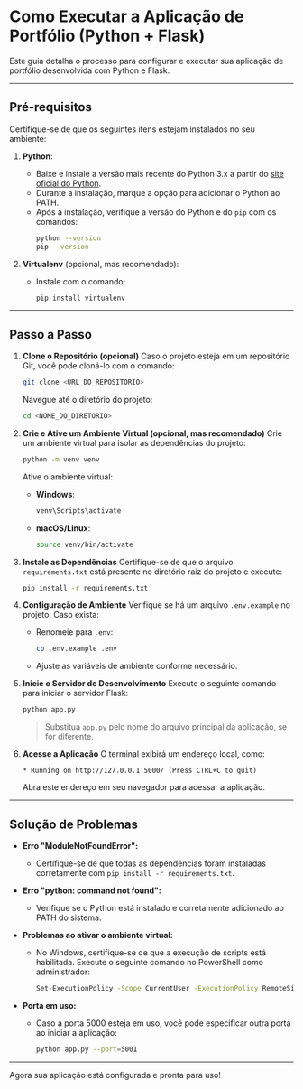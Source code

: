 # Como Executar a Aplicação de Portfólio (Python + Flask)

Este guia detalha o processo para configurar e executar sua aplicação de portfólio desenvolvida com Python e Flask.

---

## Pré-requisitos

Certifique-se de que os seguintes itens estejam instalados no seu ambiente:

1. **Python**:

   - Baixe e instale a versão mais recente do Python 3.x a partir do [site oficial do Python](https://www.python.org/).
   - Durante a instalação, marque a opção para adicionar o Python ao PATH.
   - Após a instalação, verifique a versão do Python e do `pip` com os comandos:
     ```bash
     python --version
     pip --version
     ```

2. **Virtualenv** (opcional, mas recomendado):
   - Instale com o comando:
     ```bash
     pip install virtualenv
     ```

---

## Passo a Passo

1. **Clone o Repositório (opcional)**
   Caso o projeto esteja em um repositório Git, você pode cloná-lo com o comando:

   ```bash
   git clone <URL_DO_REPOSITORIO>
   ```

   Navegue até o diretório do projeto:

   ```bash
   cd <NOME_DO_DIRETORIO>
   ```

2. **Crie e Ative um Ambiente Virtual (opcional, mas recomendado)**
   Crie um ambiente virtual para isolar as dependências do projeto:

   ```bash
   python -m venv venv
   ```

   Ative o ambiente virtual:

   - **Windows**:
     ```bash
     venv\Scripts\activate
     ```
   - **macOS/Linux**:
     ```bash
     source venv/bin/activate
     ```

3. **Instale as Dependências**
   Certifique-se de que o arquivo `requirements.txt` está presente no diretório raiz do projeto e execute:

   ```bash
   pip install -r requirements.txt
   ```

4. **Configuração de Ambiente**
   Verifique se há um arquivo `.env.example` no projeto. Caso exista:

   - Renomeie para `.env`:
     ```bash
     cp .env.example .env
     ```
   - Ajuste as variáveis de ambiente conforme necessário.

5. **Inicie o Servidor de Desenvolvimento**
   Execute o seguinte comando para iniciar o servidor Flask:

   ```bash
   python app.py
   ```

   > Substitua `app.py` pelo nome do arquivo principal da aplicação, se for diferente.

6. **Acesse a Aplicação**
   O terminal exibirá um endereço local, como:
   ```
   * Running on http://127.0.0.1:5000/ (Press CTRL+C to quit)
   ```
   Abra este endereço em seu navegador para acessar a aplicação.

---

## Solução de Problemas

- **Erro "ModuleNotFoundError":**

  - Certifique-se de que todas as dependências foram instaladas corretamente com `pip install -r requirements.txt`.

- **Erro "python: command not found":**

  - Verifique se o Python está instalado e corretamente adicionado ao PATH do sistema.

- **Problemas ao ativar o ambiente virtual:**

  - No Windows, certifique-se de que a execução de scripts está habilitada. Execute o seguinte comando no PowerShell como administrador:
    ```bash
    Set-ExecutionPolicy -Scope CurrentUser -ExecutionPolicy RemoteSigned
    ```

- **Porta em uso:**
  - Caso a porta 5000 esteja em uso, você pode especificar outra porta ao iniciar a aplicação:
    ```bash
    python app.py --port=5001
    ```

---

Agora sua aplicação está configurada e pronta para uso!
